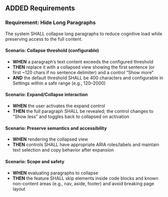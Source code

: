 ## ADDED Requirements
### Requirement: Hide Long Paragraphs
The system SHALL collapse long paragraphs to reduce cognitive load while preserving access to the full content.

#### Scenario: Collapse threshold (configurable)
- **WHEN** a paragraph’s text content exceeds the configured threshold
- **THEN** replace it with a collapsed view showing the first sentence (or first ~120 chars if no sentence delimiter) and a control “Show more”
- **AND** the default threshold SHALL be 400 characters and configurable in Settings within a safe range (e.g., 120–2000)

#### Scenario: Expand/Collapse interaction
- **WHEN** the user activates the expand control
- **THEN** the full paragraph SHALL be revealed; the control changes to “Show less” and toggles back to collapsed on activation

#### Scenario: Preserve semantics and accessibility
- **WHEN** rendering the collapsed view
- **THEN** controls SHALL have appropriate ARIA roles/labels and maintain text selection and copy behavior after expansion

#### Scenario: Scope and safety
- **WHEN** evaluating paragraphs to collapse
- **THEN** the feature SHALL skip elements inside code blocks and known non-content areas (e.g., nav, aside, footer) and avoid breaking page layout

